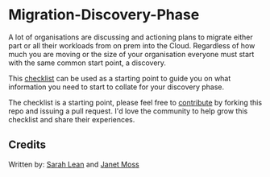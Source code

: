 # Migration-Discovery-Phase

A lot of organisations are discussing and actioning plans to migrate either part or all their workloads from on prem into the Cloud.  Regardless of how much you are moving or the size of your organisation everyone must start with the same common start point, a discovery. 

This [checklist](https://github.com/weeyin83/Migration-Discovery-Phase/blob/master/checklist.md) can be used as a starting point to guide you on what information you need to start to collate for your discovery phase. 

The checklist is a starting point, please feel free to [contribute](https://github.com/weeyin83/Migration-Discovery-Phase/blob/master/contributing.md) by forking this repo and issuing a pull request. I'd love the community to help grow this checklist and share their experiences. 


## Credits
Written by: [Sarah Lean](http://uk.linkedin.com/in/sazlean) and [Janet Moss](https://www.linkedin.com/in/janet-moss-41737720/)

